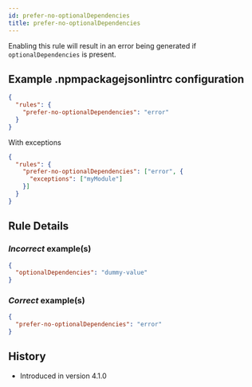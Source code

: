 ```yaml
---
id: prefer-no-optionalDependencies
title: prefer-no-optionalDependencies
---
```


Enabling this rule will result in an error being generated if `optionalDependencies` is present.

## Example .npmpackagejsonlintrc configuration

```json
{
  "rules": {
    "prefer-no-optionalDependencies": "error"
  }
}
```

With exceptions

```json
{
  "rules": {
    "prefer-no-optionalDependencies": ["error", {
      "exceptions": ["myModule"]
    }]
  }
}
```


## Rule Details

### *Incorrect* example(s)

```json
{
  "optionalDependencies": "dummy-value"
}
```

### *Correct* example(s)

```json
{
  "prefer-no-optionalDependencies": "error"
}
```

## History

* Introduced in version 4.1.0
